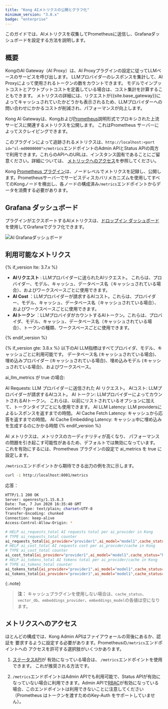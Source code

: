 ```yaml
---
title: "Kong AIメトリクスの公開とグラフ化"
minimum_version: "3.8.x"
badge: "enterprise"
---
```

このガイドでは、AIメトリクスを収集してPrometheusに送信し、Grafanaダッシュボードを設定する方法を説明します。

概要
---

KongのAI Gateway（AI Proxy）は、AI Proxyプラグインの設定に従ってLLMベースのサービスを呼び出します。
LLMプロバイダーのレスポンスを集計して、AI Proxyによって使用されるトークンの数をカウントできます。
モデルでインプットコストとアウトプットコストを定義している場合は、コスト集計を計算することもできます。
メトリクスの詳細には、リクエストが{{site.base_gateway}}によってキャッシュされていたかどうかも表示されるため、LLMプロバイダーへの問い合わせにかかるコストが削減され、パフォーマンスが向上します。

Kong AI Gatewayは、Kongおよび[Prometheus](https://prometheus.io/docs/introduction/overview/)説明形式でプロキシされた上流サービスに関連するメトリクスを公開します。
これはPrometheus サーバーによってスクレイピングできます。

このプラグインによって追跡されるメトリクスは、`http://localhost:<port id="sl-md0000000">/metrics`エンドポイントのAdmin APIとStatus APIの両方で利用できます。これらのAPIへのURLは、インスタンス固有であることにご留意ください。詳細については、 [メトリックへのアクセス](#accessing-the-metrics)を参照してください。

Kong [Prometheus プラグイン](/hub/kong-inc/prometheus/)は、ノードレベルでメトリクスを記録し、公開します。Prometheusサーバーでサービスディスカバリメカニズムを使用してすべてのKongノードを検出し、各ノードの構成済み`/metrics`エンドポイントからデータを消費する必要があります。

Grafana ダッシュボード
---------------

プラグインがエクスポートするAIメトリクスは、[ドロップイン
ダッシュボード](https://grafana.com/grafana/dashboards/21162-kong-cx-ai/)を使用してGrafanaでグラフ化できます。

![AI Grafanaダッシュボード](/assets/images/products/gateway/vitals/grafana-ai-dashboard.png)

利用可能なメトリクス
----------
{% if_version lte: 3.7.x %}
* **AIリクエスト** : LLMプロバイダーに送られたAIリクエスト。 これらは、プロバイダー、モデル、キャッシュ、データベース名（キャッシュされている場合）、およびワークスペースごとに使用できます。
* **AI Cost** ：LLMプロバイダーが請求するAIコスト。これらは、プロバイダー、モデル、キャッシュ、データベース名（キャッシュされている場合）、およびワークスペースごとに使用できます。
* **AIトークン** ：LLMプロバイダがカウントするAIトークン。これらは、プロバイダ、モデル、キャッシュ、データベース名（キャッシュされている場合）、トークンの種類、ワークスペースごとに使用できます。

{% endif_version %}

{% if_version gte: 3.8.x %}
以下のAI LLM指標はすべてプロバイダ、モデル、キャッシュごとに利用可能です。 データベース名 (キャッシュされている場合)、埋め込みプロバイダー (キャッシュされている場合)、埋め込みモデル (キャッシュされている場合)、およびワークスペース。

ai_llm_metrics が true の場合:

AI Requests: LLM プロバイダーに送信された AI リクエスト。
AIコスト: LLMプロバイダーが請求するAIコスト。
AI トークン: LLMプロバイダーによってカウントされるAIトークン。 これらは、以前にリストされているオプションに加えて、トークンタイプごとにも使用できます。
AI LLM Latency: LLM providersによるレスポンスを返すまでの時間。
AI Cache Fetch Latency: キャッシュから応答を返すまでの時間。
AI Cache Embedding Latency: キャッシュ中に埋め込みを生成するのにかかる時間
{% endif_version %}

AI メトリクスは、メトリクスのカーディナリティが高くなり、 パフォーマンスの問題を引き起こす可能性があるため、デフォルトでは無効になっています。 これを有効にするには、Prometheus プラグインの設定で ai_metrics を true に設定します。

`/metrics`エンドポイントから期待できる出力の例を次に示します。

```bash
curl -i http://localhost:8001/metrics
```

応答：

```sh
HTTP/1.1 200 OK
Server: openresty/1.15.8.3
Date: Tue, 7 Jun 2020 16:35:40 GMT
Content-Type: text/plain; charset=UTF-8
Transfer-Encoding: chunked
Connection: keep-alive
Access-Control-Allow-Origin: *

# HELP ai_requests_total AI requests total per ai_provider in Kong
# TYPE ai_requests_total counter
ai_requests_total{ai_provider="provider1",ai_model="model1",cache_status="hit",vector_db="redis",embeddings_provider="openai",embeddings_model="text-embedding-3-large",workspace="workspace1"} 100
# HELP ai_cost_total AI requests cost per ai_provider/cache in Kong
# TYPE ai_cost_total counter
ai_cost_total{ai_provider="provider1",ai_model="model1",cache_status="hit",vector_db="redis",embeddings_provider="openai",embeddings_model="text-embedding-3-large",workspace="workspace1"} 50
# HELP ai_tokens_total AI tokens total per ai_provider/cache in Kong
# TYPE ai_tokens_total counter
ai_tokens_total{ai_provider="provider1",ai_model="model1",cache_status="hit",vector_db="redis",embeddings_provider="openai",embeddings_model="text-embedding-3-large",token_type="input",workspace="workspace1"} 1000
ai_tokens_total{ai_provider="provider1",ai_model="model1",cache_status="hit",vector_db="redis",embeddings_provider="openai",embeddings_model="text-embedding-3-large",token_type="output",workspace="workspace1"} 2000
```

{:.note}
> 
> **注：** キャッシュプラグインを使用しない場合は、`cache_status`、`vector_db`、`embeddings_provider`、`embeddings_model`の各値は空になります。

メトリクスへのアクセス
-----------

ほとんどの構成では、Kong Admin APIはファイアウォールの背後にあるか、認証を
要求するように設定する必要があります。Prometheusの`/metrics`エンドポイントへの
アクセスを許可する選択肢がいくつかあります。

1. [ステータスAPI](/gateway/latest/reference/configuration/#status_listen)が
   有効になっている場合は、 `/metrics`エンドポイントを使用できます。
   これが推奨される方法です。

2. `/metrics`エンドポイントはAdmin APIでも利用可能で、Status APIが有効になっていない場合に利用できます。Admin APIで[RBAC](/gateway/api/admin-ee/latest/#/rbac/get-rbac-users/)が有効になっている場合、このエンドポイントは利用できないことに注意してください（Prometheus はトークンを渡すためのKey\-Auth をサポートしていません）。

